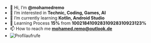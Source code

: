 - 👋 Hi, I’m **@mohamedremo**
- 👀 I’m interested in **Technic, Coding, Games, AI**
- 🌱 I’m currently learning **Kotlin, Android  Studio**
- 💞️ Learning Process **15%** from **100218410928310928310923123%**
- 📫 How to reach me **mohamed.remo@outlook.de**
- ![Profilaufrufe](https://komarev.com/ghpvc/?username=mohamedremo&color=blue)


<!---
mohamedremo/mohamedremo is a ✨ special ✨ repository because its `README.md` (this file) appears on your GitHub profile.
You can click the Preview link to take a look at your changes.
--->
